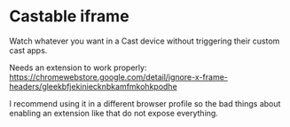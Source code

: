 # Castable iframe

Watch whatever you want in a Cast device without triggering their custom cast apps. 

Needs an extension to work properly: https://chromewebstore.google.com/detail/ignore-x-frame-headers/gleekbfjekiniecknbkamfmkohkpodhe

I recommend using it in a different browser profile so the bad things about enabling an extension like that do not expose everything.

